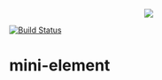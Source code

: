 <p align="center">
  <img src="https://gitee.com/pandafe/element3/raw/master/element_logo.svg">
</p>

[![Build Status](https://travis-ci.com/su37josephxia/mini-element.svg?branch=main)](https://travis-ci.com/su37josephxia/mini-element)

# mini-element

